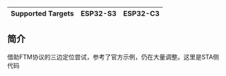 | Supported Targets | ESP32-S3 | ESP32-C3 |
| ----------------- | -------- | -------- |

## 简介
借助FTM协议的三边定位尝试，参考了官方示例，仍在大量调整。这里是STA侧代码
